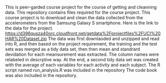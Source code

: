 This is peer-garded course project for the course of getting and cleanning data.
This repository contains files required for the course project. 
This course project is to download and clean the data collected from the accelerometers from the Samsung Galaxy S smartphone. Here is the link to the data for the project. 
https://d396qusza40orc.cloudfront.net/getdata%2Fprojectfiles%2FUCI%20HAR%20Dataset.zip
The data was first downlaoded and unzipped and read into R, and then based on the project requirement, the training and the test sets was merged as a tidy data set, then then mean and standrard devidation for each meansurement was extracted. The column names were relabeled in descrptive way. At the end, a second tidy data set was created with the average of each variables for each activity and each subject. 
The R script named run_analysis.R was included in the repository
The code book was also included in the repository. 
